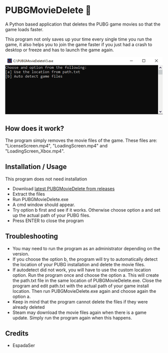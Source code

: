 # PUBGMovieDelete 🎥

A Python based application that deletes the PUBG game movies so that the game loads faster.

This program not only saves up your time every single time you run the game, it also helps you to join the game faster if you just had a crash to desktop or freeze and has to launch the game again. 

![Demo](https://github.com/EspadaSer/PUBGMovieDelete/blob/master/Media/cmd.gif)

## How does it work?

The program simply removes the movie files of the game. These files are: "LicenseScreen.mp4", "LoadingScreen.mp4" and "LoadingScreen_Xbox.mp4".

## Installation / Usage

This program does not need installation

- Download [latest PUBGMovieDelete from releases](https://github.com/EspadaSer/PUBGMovieDelete/releases)
- Extract the files
- Run PUBGMovieDelete.exe
- A cmd window should appear.
- Try option b first and see if it works. Otherwise choose option a and set up the actual path of your PUBG files.
- Press ENTER to close the program

## Troubleshooting

- You may need to run the program as an administrator depending on the version.
- If you choose the option b, the program will try to automatically detect the location of your PUBG installation and delete the movie files. 
- If autodetect did not work, you will have to use the custom location option. Run the program once and choose the option a. This will create the path.txt file in the same location of PUBGMovieDelete.exe. Close the program and edit path.txt with the actual path of your game install location. Then run PUBGMovieDelete.exe again and choose again the option a.  
- Keep in mind that the program cannot delete the files if they were already deleted
- Steam may download the movie files again when there is a game update. Simply run the program again when this happens.

## Credits

- EspadaSer